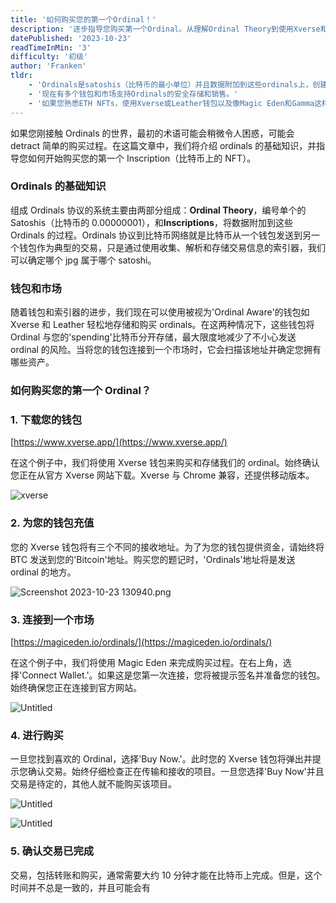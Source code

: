 ```yaml
---
title: '如何购买您的第一个Ordinal！'
description: '逐步指导您购买第一个Ordinal。从理解Ordinal Theory到使用Xverse和像Magic Eden这样的市场成功购买题记，探索比特币NFTs的世界。深入比特币的数字所有权的未来。'
datePublished: '2023-10-23'
readTimeInMin: '3'
difficulty: '初级'
author: 'Franken'
tldr:
    - 'Ordinals是satoshis（比特币的最小单位）并且数据附加到这些ordinals上，创建“比特币上的NFT”。'
    - '现在有多个钱包和市场支持Ordinals的安全存储和销售。'
    - '如果您熟悉ETH NFTs，使用Xverse或Leather钱包以及像Magic Eden和Gamma这样的市场的购买过程是相似的。'
---
```


如果您刚接触 Ordinals 的世界，最初的术语可能会稍微令人困惑，可能会 detract 简单的购买过程。在这篇文章中，我们将介绍 ordinals 的基础知识，并指导您如何开始购买您的第一个 Inscription（比特币上的 NFT）。

### Ordinals 的基础知识

组成 Ordinals 协议的系统主要由两部分组成：**Ordinal Theory**，编号单个的 Satoshis（比特币的 0.00000001），和**Inscriptions**，将数据附加到这些 Ordinals 的过程。Ordinals 协议到比特币网络就是比特币从一个钱包发送到另一个钱包作为典型的交易，只是通过使用收集、解析和存储交易信息的索引器，我们可以确定哪个 jpg 属于哪个 satoshi。

### 钱包和市场

随着钱包和索引器的进步，我们现在可以使用被视为'Ordinal Aware'的钱包如 Xverse 和 Leather 轻松地存储和购买 ordinals。在这两种情况下，这些钱包将 Ordinal 与您的'spending'比特币分开存储，最大限度地减少了不小心发送 ordinal 的风险。当将您的钱包连接到一个市场时，它会扫描该地址并确定您拥有哪些资产。

### 如何购买您的第一个 Ordinal？

### 1. **下载您的钱包**

[https://www.xverse.app/](https://www.xverse.app/)

在这个例子中，我们将使用 Xverse 钱包来购买和存储我们的 ordinal。始终确认您正在从官方 Xverse 网站下载。Xverse 与 Chrome 兼容，还提供移动版本。

![xverse](/images/how-to-buy-your-first-ordinal/image1.png)

### 2. **为您的钱包充值**

您的 Xverse 钱包将有三个不同的接收地址。为了为您的钱包提供资金，请始终将 BTC 发送到您的'Bitcoin'地址。购买您的题记时，'Ordinals'地址将是发送 ordinal 的地方。

![Screenshot 2023-10-23 130940.png](/images/how-to-buy-your-first-ordinal/image2.png)

### 3. **连接到一个市场**

[https://magiceden.io/ordinals/](https://magiceden.io/ordinals/)

在这个例子中，我们将使用 Magic Eden 来完成购买过程。在右上角，选择'Connect Wallet.'。如果这是您第一次连接，您将被提示签名并准备您的钱包。始终确保您正在连接到官方网站。

![Untitled](/images/how-to-buy-your-first-ordinal/image3.png)

### 4. **进行购买**

一旦您找到喜欢的 Ordinal，选择'Buy Now.'。此时您的 Xverse 钱包将弹出并提示您确认交易。始终仔细检查正在传输和接收的项目。一旦您选择'Buy Now'并且交易是待定的，其他人就不能购买该项目。

![Untitled](/images/how-to-buy-your-first-ordinal/image4.png)

![Untitled](/images/how-to-buy-your-first-ordinal/image5.png)

### 5. **确认交易已完成**

交易，包括转账和购买，通常需要大约 10 分钟才能在比特币上完成。但是，这个时间并不总是一致的，并且可能会有
